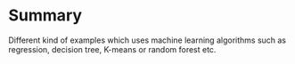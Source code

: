 # Summary 
Different kind of examples which uses machine learning algorithms such as regression, decision tree, K-means or random forest etc.


